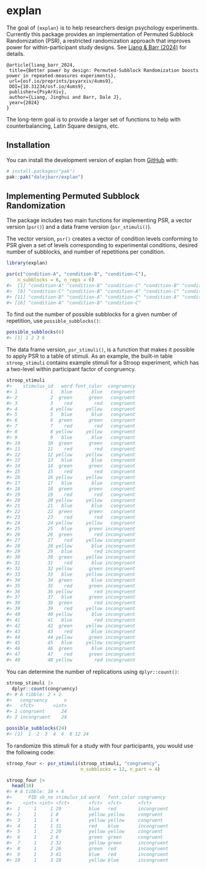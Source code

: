 
<!-- README.md is generated from README.Rmd. Please edit that file -->

# explan

<!-- badges: start -->

<!-- badges: end -->

The goal of `{explan}` is to help researchers design psychology
experiments. Currently this package provides an implementation of
Permuted Subblock Randomization (PSR), a restricted randomization
approach that improves power for within-participant study designs. See
[Liang & Barr (2024)](https://osf.io/preprints/psyarxiv/4ums9) for
details.

    @article{liang_barr_2024,
     title={Better power by design: Permuted-Subblock Randomization boosts power in repeated-measures experiments},
     url={osf.io/preprints/psyarxiv/4ums9},
     DOI={10.31234/osf.io/4ums9},
     publisher={PsyArXiv},
     author={Liang, Jinghui and Barr, Dale J},
     year={2024}
    }

The long-term goal is to provide a larger set of functions to help with
counterbalancing, Latin Square designs, etc.

## Installation

You can install the development version of explan from
[GitHub](https://github.com/) with:

``` r
# install.packages("pak")
pak::pak("dalejbarr/explan")
```

## Implementing Permuted Subblock Randomization

The package includes two main functions for implementing PSR, a vector
version (`psr()`) and a data frame version (`psr_stimuli()`).

The vector version, `psr()` creates a vector of condition levels
conforming to PSR given a set of levels corresponding to experimental
conditions, desired number of subblocks, and number of repetitions per
condition.

``` r
library(explan)

psr(c("condition-A", "condition-B", "condition-C"),
    n_subblocks = 6, n_reps = 6)
#>  [1] "condition-A" "condition-B" "condition-C" "condition-B" "condition-A"
#>  [6] "condition-C" "condition-B" "condition-A" "condition-C" "condition-C"
#> [11] "condition-B" "condition-A" "condition-C" "condition-A" "condition-B"
#> [16] "condition-A" "condition-B" "condition-C"
```

To find out the number of possible subblocks for a given number of
repetition, use `possible_subblocks()`:

``` r
possible_subblocks(6)
#> [1] 1 2 3 6
```

The data frame version, `psr_stimuli()`, is a function that makes it
possible to apply PSR to a table of stimuli. As an example, the built-in
table `stroop_stimuli` contains example stimuli for a Stroop experiment,
which has a two-level within participant factor of congruency.

``` r
stroop_stimuli
#>    stimulus_id   word font_color  congruency
#> 1            1   blue       blue   congruent
#> 2            2  green      green   congruent
#> 3            3    red        red   congruent
#> 4            4 yellow     yellow   congruent
#> 5            5   blue       blue   congruent
#> 6            6  green      green   congruent
#> 7            7    red        red   congruent
#> 8            8 yellow     yellow   congruent
#> 9            9   blue       blue   congruent
#> 10          10  green      green   congruent
#> 11          11    red        red   congruent
#> 12          12 yellow     yellow   congruent
#> 13          13   blue       blue   congruent
#> 14          14  green      green   congruent
#> 15          15    red        red   congruent
#> 16          16 yellow     yellow   congruent
#> 17          17   blue       blue   congruent
#> 18          18  green      green   congruent
#> 19          19    red        red   congruent
#> 20          20 yellow     yellow   congruent
#> 21          21   blue       blue   congruent
#> 22          22  green      green   congruent
#> 23          23    red        red   congruent
#> 24          24 yellow     yellow   congruent
#> 25          25   blue      green incongruent
#> 26          26  green        red incongruent
#> 27          27    red     yellow incongruent
#> 28          28 yellow       blue incongruent
#> 29          29   blue        red incongruent
#> 30          30  green     yellow incongruent
#> 31          31    red       blue incongruent
#> 32          32 yellow      green incongruent
#> 33          33   blue     yellow incongruent
#> 34          34  green       blue incongruent
#> 35          35    red      green incongruent
#> 36          36 yellow        red incongruent
#> 37          37   blue      green incongruent
#> 38          38  green        red incongruent
#> 39          39    red     yellow incongruent
#> 40          40 yellow       blue incongruent
#> 41          41   blue        red incongruent
#> 42          42  green     yellow incongruent
#> 43          43    red       blue incongruent
#> 44          44 yellow      green incongruent
#> 45          45   blue     yellow incongruent
#> 46          46  green       blue incongruent
#> 47          47    red      green incongruent
#> 48          48 yellow        red incongruent
```

You can determine the number of replications using `dplyr::count()`:

``` r
stroop_stimuli |>
  dplyr::count(congruency)
#> # A tibble: 2 × 2
#>   congruency      n
#>   <fct>       <int>
#> 1 congruent      24
#> 2 incongruent    24
```

``` r
possible_subblocks(24)
#> [1]  1  2  3  4  6  8 12 24
```

To randomize this stimuli for a study with four participants, you would
use the following code:

``` r
stroop_four <- psr_stimuli(stroop_stimuli, "congruency",
                           n_subblocks = 12, n_part = 4)

stroop_four |>
  head(10)
#> # A tibble: 10 × 6
#>      PID sb_no stimulus_id word   font_color congruency 
#>    <int> <int> <fct>       <fct>  <fct>      <fct>      
#>  1     1     1 29          blue   red        incongruent
#>  2     1     1 8           yellow yellow     congruent  
#>  3     1     1 4           yellow yellow     congruent  
#>  4     1     1 31          red    blue       incongruent
#>  5     1     2 20          yellow yellow     congruent  
#>  6     1     2 6           green  green      congruent  
#>  7     1     2 32          yellow green      incongruent
#>  8     1     2 26          green  red        incongruent
#>  9     1     3 41          blue   red        incongruent
#> 10     1     3 28          yellow blue       incongruent
```

<!-- build the README.md with devtools::build_readme() -->

<!-- TODO: mention vignette -->

